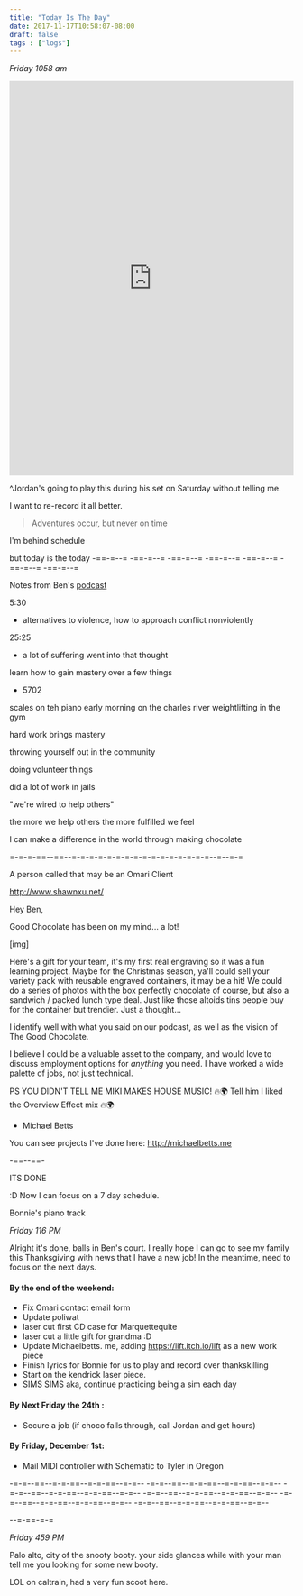 ```yaml
---
title: "Today Is The Day"
date: 2017-11-17T10:58:07-08:00
draft: false
tags : ["logs"]
---
```


*Friday 1058 am*

<iframe width="100%" height="700" scrolling="no" frameborder="no" src="https://w.soundcloud.com/player/?url=https%3A//api.soundcloud.com/tracks/357291857%3Fsecret_token%3Ds-K2toV&amp;color=%23ff5500&amp;auto_play=false&amp;hide_related=false&amp;show_comments=true&amp;show_user=true&amp;show_reposts=false&amp;show_teaser=true&amp;visual=true"></iframe>


^Jordan's going to play this during his set on Saturday without telling me.

I want to re-record it all better.

> Adventures occur, but never on time

I'm behind schedule

but today is the today
-==-=--= -==-=--= -==-=--= -==-=--= -==-=--= -==-=--= -==-=--=

Notes from Ben's [podcast]()

5:30
  - alternatives to violence, how to approach conflict nonviolently

25:25
  - a lot of suffering went into that thought

learn how to gain mastery over a few things
  - 5702

  scales on teh piano
  early morning on the charles river
  weightlifting in the gym

  hard work brings mastery

  throwing yourself out in the community

  doing volunteer things

  did a lot of work in jails


  "we're wired to help others"


  the more we help others the more fulfilled we feel


  I can make a difference in the world through making chocolate


  =-=-=-==--==--=-=-=-=-=-=-=-=-=-=-=-=-=-=-=-=--=--=-=


  A person called that may be an Omari Client

  http://www.shawnxu.net/


Hey Ben,

Good Chocolate has been on my mind... a lot!

[img]

Here's a gift for your team, it's my first real engraving so it was a fun learning project.
Maybe for the Christmas season, ya'll could sell your variety pack with reusable engraved containers, it may be a hit! We could do a series of photos with the box perfectly chocolate of course, but also a sandwich / packed lunch type deal. Just like those altoids tins people buy for the container but trendier. Just a thought...

I identify well with what you said on our podcast, as well as the vision of The Good Chocolate.

I believe I could be a valuable asset to the company, and would love to discuss employment options for _anything_ you need. I have worked a wide palette of jobs, not just technical.

PS
YOU DIDN'T TELL ME MIKI MAKES HOUSE MUSIC! 🔥🌍 Tell him I liked the Overview Effect mix 🔥🌍

- Michael Betts


You can see projects I've done here:
http://michaelbetts.me



-==--==-


ITS DONE

:D Now I can focus on a 7 day schedule.

Bonnie's piano track


*Friday 116 PM*  

Alright it's done, balls in Ben's court. I really hope I can go to see my family this Thanksgiving with news that I have a new job! In the meantime, need to focus on the next days.


#### By the end of the weekend:

  - Fix Omari contact email form
  - Update poliwat
  - laser cut first CD case for Marquettequite
  - laser cut a little gift for grandma :D
  - Update Michaelbetts. me, adding https://lift.itch.io/lift as a new work piece
  - Finish lyrics for Bonnie for us to play and record over thankskilling
  - Start on the kendrick laser piece.
  - SIMS SIMS aka, continue practicing being a sim each day

#### By Next Friday the 24th :
  - Secure a job (if choco falls through, call Jordan and get hours)

#### By Friday, December 1st:
  - Mail MIDI controller with Schematic to Tyler in Oregon


-=-=--==--=-=-==--=-=-==--=-=-- -=-=--==--=-=-==--=-=-==--=-=-- -=-=--==--=-=-==--=-=-==--=-=--
-=-=--==--=-=-==--=-=-==--=-=-- -=-=--==--=-=-==--=-=-==--=-=-- -=-=--==--=-=-==--=-=-==--=-=--


--=-==-=-=


*Friday 459 PM*

Palo alto, city of the snooty booty.
your side glances while with your man
tell me you looking for some new booty.


LOL on caltrain, had a very fun scoot here.   
